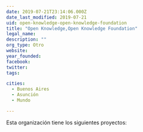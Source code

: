 ```yaml
---
date: 2019-07-21T23:14:06.000Z
date_last_modified: 2019-07-21
uid: open-knowledge-open-knowledge-foundation
title: "Open Knowledge,Open Knowledge Foundation"
legal_name: 
description: ""
org_type: Otro
website: 
year_founded: 
facebook: 
twitter: 
tags:

cities: 
  - Buenos Aires
  - Asunción
  - Mundo

---
```


Esta organización tiene los siguientes proyectos:


